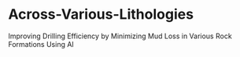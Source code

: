 # Across-Various-Lithologies
Improving Drilling Efficiency by Minimizing Mud Loss in Various Rock Formations Using AI

